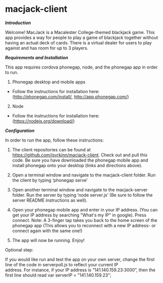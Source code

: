 # macjack-client

***Introduction***

Welcome! MacJack is a Macalester College-themed blackjack game. This app provides a way for people to play a game of blackjack together without having an actual deck of cards. There is a virtual dealer for users to play against and has room for up to 3 players. 

***Requirements and Installation***

This app requires cordova phonegap, node, and the phonegap app in order to run.

1. Phonegap desktop and mobile apps
  - Follow the instructions for installation here: (http://phonegap.com/install/, http://app.phonegap.com/)
2. Node 
  - Follow the instructions for installation here: (https://nodejs.org/download/) 

***Configuration***

In order to run the app, follow these instructions:

1. The client repositories can be found at https://github.com/jsyrkinn/macjack-client. Check out and pull this code.
   Be sure you have downloaded the phonegap mobile app and install phonegap onto your desktop (links and directions above).

2. Open a terminal window and navigate to the macjack-client folder. Run the client by typing ‘phonegap serve’

3. Open another terminal window and navigate to the macjack-server folder. Run the server by typing ‘node server.js’ (Be sure to    follow the server README instructions as well).

4. Open your phonegap mobile app and enter in your IP address. (You can get your IP address by searching "What's my IP" in google). Press connect.
    Note: A 3-finger tap takes you back to the home screen of the phonegap app (This allows you to reconnect with a new IP          address- or connect again with the same one!)

5. The app will now be running. Enjoy!

Optional step:

If you would like run and test the app on your own server, change the first line of the code in serverpoll.js to reflect your current IP       
address. For instance, if your IP address is “141.140.159.23:3000”, then the first line should read 
        var serverIP = "141.140.159.23";
